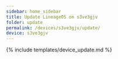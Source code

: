 ```yaml
---
sidebar: home_sidebar
title: Update LineageOS on s3ve3gjv
folder: update
permalink: /devices/s3ve3gjv/update/
device: s3ve3gjv
---
```

{% include templates/device_update.md %}
